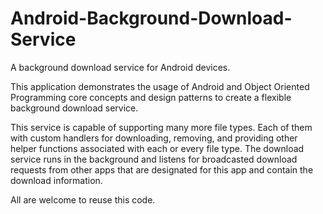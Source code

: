 # Android-Background-Download-Service

A background download service for Android devices.

This application demonstrates the usage of Android and Object Oriented
Programming core concepts and design patterns to create a flexible background
download service.

This service is capable of supporting many more file types. Each of them with
custom handlers for downloading, removing, and providing other helper functions
associated with each or every file type. The download service runs in the
background and listens for broadcasted download requests from other apps that
are designated for this app and contain the download information.

All are welcome to reuse this code.

